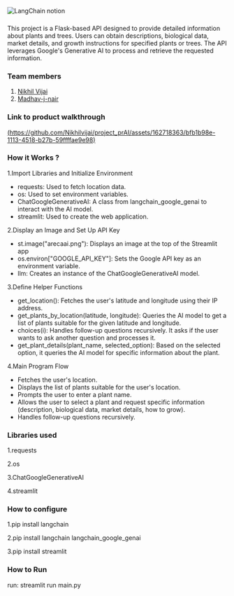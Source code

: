 

![LangChain notion](https://github.com/TH-Activities/saturday-hack-night-template/assets/117498997/af58a18d-932c-4ee7-870b-20820cfa3f3f)




###
This project is a Flask-based API designed to provide detailed information about plants and trees. Users can obtain descriptions, biological data, market details, and growth instructions for specified plants or trees. The API leverages Google's Generative AI to process and retrieve the requested information.
### Team members
1. [Nikhil Vijai](https://github.com/Nikhilvijai)
2. [Madhav-j-nair](https://github.com/madhav-j-nair)
### Link to product walkthrough
[(https://github.com/Nikhilvijai/project_prAI/assets/162718363/bfb1b98e-1113-4518-b27b-59ffffae9e98)](LinkHere)
### How it Works ?
1.Import Libraries and Initialize Environment
 * requests: Used to fetch location data.
 * os: Used to set environment variables.
 * ChatGoogleGenerativeAI: A class from langchain_google_genai to interact with the AI model.
 * streamlit: Used to create the web application.
   
2.Display an Image and Set Up API Key
 * st.image("arecaai.png"): Displays an image at the top of the Streamlit app
 * os.environ["GOOGLE_API_KEY"]: Sets the Google API key as an environment variable.
 * llm: Creates an instance of the ChatGoogleGenerativeAI model.

3.Define Helper Functions
 * get_location(): Fetches the user's latitude and longitude using their IP address.
 * get_plants_by_location(latitude, longitude): Queries the AI model to get a list of plants suitable for the given latitude and longitude.
 * choices(i): Handles follow-up questions recursively. It asks if the user wants to ask another question and processes it.
 * get_plant_details(plant_name, selected_option): Based on the selected option, it queries the AI model for specific information about the plant.

4.Main Program Flow
 * Fetches the user's location.
 * Displays the list of plants suitable for the user's location.
 * Prompts the user to enter a plant name.
 * Allows the user to select a plant and request specific information (description, biological data, market details, how to grow).
 * Handles follow-up questions recursively.

### Libraries used
1.requests

2.os

3.ChatGoogleGenerativeAI

4.streamlit

### How to configure
1.pip install langchain

2.pip install langchain langchain_google_genai

3.pip install streamlit

### How to Run
run:
streamlit run main.py

